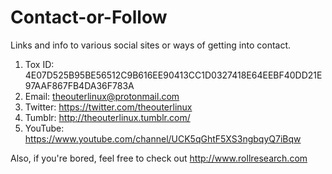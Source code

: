 # Contact-or-Follow
Links and info to various social sites or ways of getting into contact.

1. Tox ID: 4E07D525B95BE56512C9B616EE90413CC1D0327418E64EEBF40DD21E97AAF867FB4DA36F783A
2. Email: [theouterlinux@protonmail.com](mailto:theouterlinux@protonmail.com)
3. Twitter: https://twitter.com/theouterlinux
4. Tumblr: http://theouterlinux.tumblr.com/
5. YouTube: https://www.youtube.com/channel/UCK5qGhtF5XS3ngbqyQ7iBqw

Also, if you're bored, feel free to check out http://www.rollresearch.com
